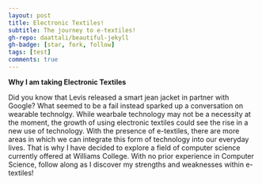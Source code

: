 ```yaml
---
layout: post
title: Electronic Textiles!
subtitle: The journey to e-textiles!
gh-repo: daattali/beautiful-jekyll
gh-badge: [star, fork, follow]
tags: [test]
comments: true
---
```


**Why I am taking Electronic Textiles**

Did you know that Levis released a smart jean jacket in partner with Google? What seemed to be a fail instead sparked up a conversation on wearable technolgy. While wearbale technology may not be a necessity at the moment, the growth of using electronic textiles could see the rise in a new use of technology. With the presence of e-textiles, there are more areas in which we can integrate this form of technology into our everyday lives. That is why I have decided to explore a field of computer science currently offered at Williams College. With no prior experience in Computer Science, follow along as I discover my strengths and weaknesses within e-textiles!

